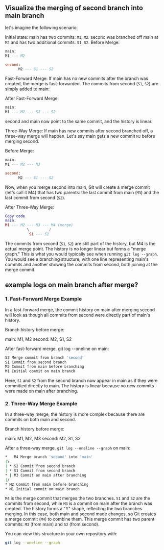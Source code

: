 ## Visualize the merging of second branch into main branch

let's imagine the following scenario:

Initial state:
main has two commits: `M1`, `M2`.
second was branched off main at `M2` and has two additional commits: `S1`, `S2`.
Before Merge:
```sql
main:
M1 --- M2
```

```sql
second:
      M2 --- S1 --- S2
```

Fast-Forward Merge:
If main has no new commits after the branch was created, the merge is fast-forwarded. The commits from second (`S1`, `S2`) are simply added to main:

After Fast-Forward Merge:
```sql
main:
M1 --- M2 --- S1 --- S2
```

second and main now point to the same commit, and the history is linear.

Three-Way Merge:
If main has new commits after second branched off, a three-way merge will happen. Let's say main gets a new commit `M3` before merging second.

Before Merge:
```sql
main:
M1 --- M2 --- M3
```
```sql
second:
      M2 --- S1 --- S2
```
Now, when you merge second into main, Git will create a merge commit (let's call it M4) that has two parents: the last commit from main (`M3`) and the last commit from second (`S2`).

After Three-Way Merge:
```lua
Copy code
main:
M1 --- M2 --- M3 --- M4 (merge)
          \         /
           S1 --- S2
```

The commits from second (`S1`, `S2`) are still part of the history, but M4 is the actual merge point.
The history is no longer linear but forms a "merge graph."
This is what you would typically see when running `git log --graph`. You would see a branching structure, with one line representing main's commits and another showing the commits from second, both joining at the merge commit.


## example logs on main branch after merge?

### 1. Fast-Forward Merge Example
In a fast-forward merge, the commit history on main after merging second will look as though all commits from second were directly part of main's history.

Branch history before merge:

main: M1, M2
second: M2, S1, S2

After fast-forward merge, git log --oneline on main:

```bash
S2 Merge commit from branch 'second'
S1 Commit from second branch
M2 Commit from main before branching
M1 Initial commit on main branch
```

Here, `S1` and `S2` from the second branch now appear in main as if they were committed directly to main. The history is linear because no new commits were made on main after branching.

### 2. Three-Way Merge Example
In a three-way merge, the history is more complex because there are commits on both main and second.

Branch history before merge:

main: M1, M2, M3
second: M2, S1, S2

After a three-way merge, `git log --oneline --graph` on main:
```bash
*   M4 Merge branch 'second' into 'main'
|\  
| * S2 Commit from second branch
| * S1 Commit from second branch
* | M3 Commit on main after branching
|/  
* M2 Commit from main before branching
* M1 Initial commit on main branch
```
`M4` is the merge commit that merges the two branches.
`S1` and `S2` are the commits from second, while `M3` is a commit on main after the branch was created.
The history forms a "Y" shape, reflecting the two branches merging.
In this case, both main and second made changes, so Git creates a merge commit (`M4`) to combine them. This merge commit has two parent commits: `M3` (from main) and `S2` (from second).

You can view this structure in your own repository with:

```bash
git log --oneline --graph
```